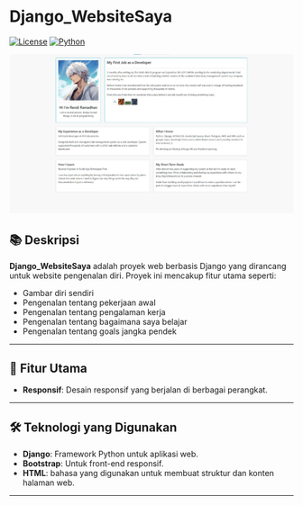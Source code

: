 # Django_WebsiteSaya

[![License](https://img.shields.io/badge/license-MIT-blue.svg)](LICENSE)
[![Python](https://img.shields.io/badge/python-3.8%2B-brightgreen)](https://www.python.org/)

![Gambar Preview Website](https://github.com/RamadhanRendi18/django_websitesaya/blob/main/staticfiles/images/WhatsApp_Image_2025-01-26_at_00.34.30_2fe4482f.jpg)

## 📚 Deskripsi
**Django_WebsiteSaya** adalah proyek web berbasis Django yang dirancang untuk website pengenalan diri. Proyek ini mencakup fitur utama seperti:
- Gambar diri sendiri
- Pengenalan tentang pekerjaan awal
- Pengenalan tentang pengalaman kerja
- Pengenalan tentang bagaimana saya belajar
- Pengenalan tentang goals jangka pendek

---

## 🚀 Fitur Utama
- **Responsif**: Desain responsif yang berjalan di berbagai perangkat.

---

## 🛠️ Teknologi yang Digunakan
- **Django**: Framework Python untuk aplikasi web.
- **Bootstrap**: Untuk front-end responsif.
- **HTML**: bahasa yang digunakan untuk membuat struktur dan konten halaman web.

---